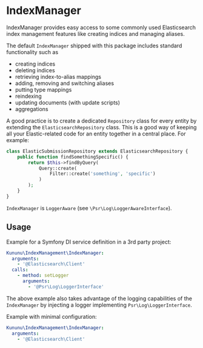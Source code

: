# IndexManager
IndexManager provides easy access to some commonly used Elasticsearch index management features like creating indices and managing aliases. 

The default `IndexManager` shipped with this package includes standard functionality such as
 - creating indices
 - deleting indices
 - retrieving index-to-alias mappings
 - adding, removing and switching aliases
 - putting type mappings
 - reindexing
 - updating documents (with update scripts)
 - aggregations

A good practice is to create a dedicated `Repository` class for every entity by extending the `ElasticsearchRepository` class. This is a good way of keeping all your Elastic-related code for an entity together in a central place. For example:
```php
class ElasticSubmissionRepository extends ElasticsearchRepository {
    public function findSomethingSpecific() {
        return $this->findByQuery(
            Query::create(
                Filter::create('something', 'specific')
            )
        );
    }
}
``` 

`IndexManager` is `LoggerAware` (see `\Psr\Log\LoggerAwareInterface`).

## Usage
Example for a Symfony DI service definition in a 3rd party project:
```yaml
Kununu\IndexManagement\IndexManager:
  arguments:
    - '@Elasticsearch\Client'
  calls:
    - method: setLogger
      arguments:
        - '@Psr\Log\LoggerInterface'
```

The above example also takes advantage of the logging capabilities of the `IndexManager` by injecting a logger implementing `Psr\Log\LoggerInterface`.

Example with minimal configuration:
```yaml
Kununu\IndexManagement\IndexManager:
  arguments:
    - '@Elasticsearch\Client'
```
